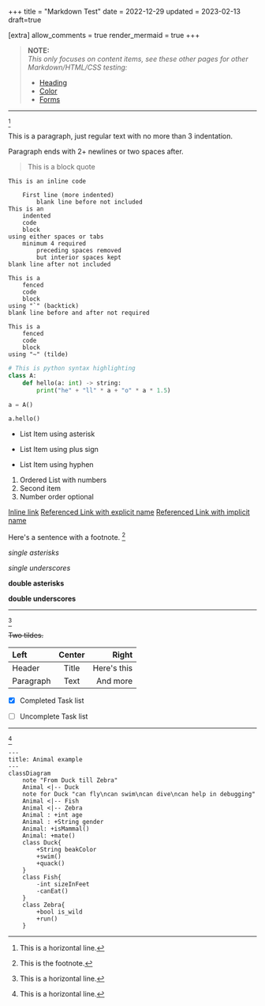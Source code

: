 +++
title = "Markdown Test"
date = 2022-12-29
updated = 2023-02-13
draft=true

[extra]
allow_comments = true
render_mermaid = true
+++

> **NOTE:**  
> *This only focuses on content items, see these other pages for other Markdown/HTML/CSS testing:*
> - [Heading](@/test/heading.md)
> - [Color](@/test/colors.md)
> - [Forms](@/test/form.md)

---
[^thematic-break]

This is a paragraph, just regular text with no more than 3 indentation. 

Paragraph ends with 2+ newlines or two spaces after.

> This is a
> block quote

`This is an inline code`

        First line (more indented)
            blank line before not included
    This is an 
        indented 
        code 
        block
    using either spaces or tabs 
        minimum 4 required
            preceding spaces removed
            but interior spaces kept
    blank line after not included

```
This is a
    fenced
    code 
    block
using "`" (backtick)
blank line before and after not required
```
~~~
This is a
    fenced
    code 
    block
using "~" (tilde)
~~~

~~~python
# This is python syntax highlighting
class A:
    def hello(a: int) -> string:
        print("he" + "ll" * a + "o" * a * 1.5)

a = A()

a.hello()
~~~

* List Item using asterisk
+ List Item using plus sign
- List Item using hyphen

1. Ordered List with numbers
2. Second item
1. Number order optional

[Inline link](https://example.com "Example Site")
[Referenced Link with explicit name][Note1]
[Referenced Link with implicit name][]

Here's a sentence with a footnote. [^1]

*single asterisks*

_single underscores_

**double asterisks**

__double underscores__

___ 
[^thematic-break]

~~Two tildes.~~

| Left      | Center | Right     |
| :---        |    :----:   |          ---: |
| Header      | Title       | Here's this   |
| Paragraph   | Text        | And more      |


- [x] Completed Task list
- [ ] Uncomplete Task list


[Note1]: https://youtube.com "Youtube"
[referenced link with implicit name]: https://youtube.com "Youtube Again"



***
[^thematic-break]

```mermaid
---
title: Animal example
---
classDiagram
    note "From Duck till Zebra"
    Animal <|-- Duck
    note for Duck "can fly\ncan swim\ncan dive\ncan help in debugging"
    Animal <|-- Fish
    Animal <|-- Zebra
    Animal : +int age
    Animal : +String gender
    Animal: +isMammal()
    Animal: +mate()
    class Duck{
        +String beakColor
        +swim()
        +quack()
    }
    class Fish{
        -int sizeInFeet
        -canEat()
    }
    class Zebra{
        +bool is_wild
        +run()
    }
```

[^thematic-break]: This is a horizontal line.

[^1]: This is the footnote.